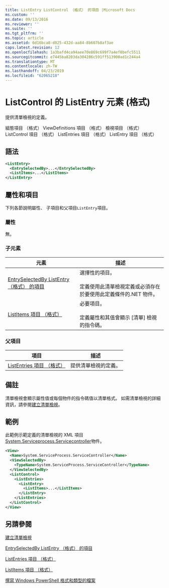 ```yaml
---
title: ListEntry ListControl （格式） 的項目 |Microsoft Docs
ms.custom: ''
ms.date: 09/13/2016
ms.reviewer: ''
ms.suite: ''
ms.tgt_pltfrm: ''
ms.topic: article
ms.assetid: 6d16bca8-d025-432d-aa84-8b607b8af3ae
caps.latest.revision: 12
ms.openlocfilehash: 1a3bafd4ca94aee70e869c699f7a4ef8befc5511
ms.sourcegitcommit: e7445ba8203da304286c591ff513900ad1c244a4
ms.translationtype: MT
ms.contentlocale: zh-TW
ms.lasthandoff: 04/23/2019
ms.locfileid: "62065218"
---
```

# <a name="listentry-element-for-listcontrol-format"></a>ListControl 的 ListEntry 元素 (格式)

提供清單檢視的定義。

組態項目 （格式） ViewDefinitions 項目 （格式） 檢視項目 （格式） ListControl 項目 （格式） ListEntries 項目 （格式） ListEntry 項目 （格式）

## <a name="syntax"></a>語法

```xml
<ListEntry>
  <EntrySelectedBy>...</EntrySelectedBy>
  <ListItems>...</ListItems>
</ListEntry>
```

## <a name="attributes-and-elements"></a>屬性和項目

下列各節說明屬性、 子項目和父項目`ListEntry`項目。

### <a name="attributes"></a>屬性

無。

### <a name="child-elements"></a>子元素

|元素|描述|
|-------------|-----------------|
|[EntrySelectedBy ListEntry （格式） 的項目](./entryselectedby-element-for-listentry-for-listcontrol-format.md)|選擇性的項目。<br /><br /> 定義使用此清單檢視定義或必須存在於要使用此定義條件的.NET 物件。|
|[ListItems 項目 （格式）](./listitems-element-for-listentry-for-listcontrol-format.md)|必要項目。<br /><br /> 定義屬性和其值會顯示 [清單] 檢視的指令碼。|

### <a name="parent-elements"></a>父項目

|項目|描述|
|-------------|-----------------|
|[ListEntries 項目 （格式）](./listentries-element-for-listcontrol-format.md)|提供清單檢視的定義。|

## <a name="remarks"></a>備註

清單檢視會顯示屬性值或每個物件的指令碼值以清單格式。 如需清單檢視的詳細資訊，請參閱[建立清單檢視](./creating-a-list-view.md)。

## <a name="example"></a>範例

此範例示範定義的清單檢視的 XML 項目[System.Serviceprocess.Servicecontroller](/dotnet/api/System.ServiceProcess.ServiceController)物件。

```xml
<View>
  <Name>System.ServiceProcess.ServiceController</Name>
  <ViewSelectedBy>
    <TypeName>System.ServiceProcess.ServiceController</TypeName>
  </ViewSelectedBy>
  <ListControl>
    <ListEntries>
      <ListEntry>
        <ListItems>...</ListItems>
      </ListEntry>
    </ListEntries>
  </ListControl>
</View>
```

## <a name="see-also"></a>另請參閱

[建立清單檢視](./creating-a-list-view.md)

[EntrySelectedBy ListEntry （格式） 的項目](./entryselectedby-element-for-listentry-for-listcontrol-format.md)

[ListEntries 項目 （格式）](./listentries-element-for-listcontrol-format.md)

[ListItems 項目 （格式）](./listitems-element-for-listentry-for-listcontrol-format.md)

[撰寫 Windows PowerShell 格式和類型的檔案](./writing-a-powershell-formatting-file.md)

